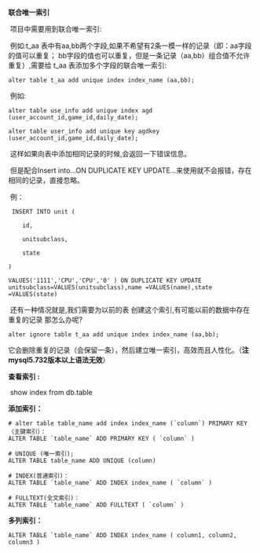 **联合唯一索引**

​	项目中需要用到联合唯一索引:

​	例如:t_aa 表中有aa,bb两个字段,如果不希望有2条一模一样的记录（即：aa字段的值可以重复； bb字段的值也可以重复，但是一条记录（aa,bb）组合值不允许重复）,需要给 t_aa 表添加多个字段的联合唯一索引:

```mysql
alter table t_aa add unique index index_name (aa,bb);
```

​	例如:

```mysql
alter table use_info add unique index agd (user_account_id,game_id,daily_date);

alter table user_info add unique key agdkey (user_account_id,game_id,daily_date);
```

​	这样如果向表中添加相同记录的时候,会返回一下错误信息。

​	但是配合Insert into…ON DUPLICATE KEY UPDATE…来使用就不会报错，存在相同的记录，直接忽略。

​	例：

```mysql
 INSERT INTO unit (

    id,

    unitsubclass,

    state

)

VALUES('1111','CPU','CPU','0' ) ON DUPLICATE KEY UPDATE       
unitsubclass=VALUES(unitsubclass),name =VALUES(name),state =VALUES(state)
```

​	还有一种情况就是,我们需要为以前的表 创建这个索引,有可能以前的数据中存在重复的记录 那怎么办呢?

```mysql
alter ignore table t_aa add unique index index_name (aa,bb);
```

​	它会删除重复的记录（会保留一条），然后建立唯一索引，高效而且人性化。（**注mysql5.732版本以上语法无效**）

**查看索引 :**

​	show index from db.table

**添加索引：**	

```mysql
# alter table table_name add index index_name (`column`) PRIMARY KEY（主键索引）：
ALTER TABLE `table_name` ADD PRIMARY KEY ( `column` ) 

# UNIQUE (唯一索引);
ALTER TABLE table_name ADD UNIQUE (column) 

# INDEX(普通索引)：
ALTER TABLE `table_name` ADD INDEX index_name ( `column` )

# FULLTEXT(全文索引)：
ALTER TABLE `table_name` ADD FULLTEXT ( `column` )
```

**多列索引：**

```mysql
ALTER TABLE `table_name` ADD INDEX index_name ( column1, column2, column3 )
```


